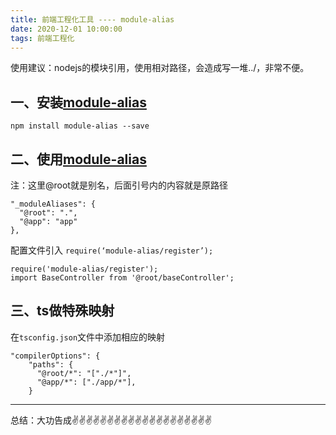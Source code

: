 ```yaml
---
title: 前端工程化工具 ---- module-alias
date: 2020-12-01 10:00:00
tags: 前端工程化
---
```

<meta name="referrer" content="no-referrer"/>

使用建议：nodejs的模块引用，使用相对路径，会造成写一堆../，非常不便。
## 一、安装[module-alias](yihttps://www.npmjs.com/package/module-alias)
```
npm install module-alias --save
```
## 二、使用[module-alias](yihttps://www.npmjs.com/package/module-alias)
注：这里@root就是别名，后面引号内的内容就是原路径
```
"_moduleAliases": {
  "@root": ".",
  "@app": "app"
},
```
配置文件引入 `require(‘module-alias/register’);`
```
require('module-alias/register');
import BaseController from '@root/baseController';
```
## 三、ts做特殊映射
在`tsconfig.json`文件中添加相应的映射
```
"compilerOptions": {
    "paths": {
      "@root/*": "["./*"]",
      "@app/*": ["./app/*"],
    }
```
----

总结：大功告成✌️✌️✌️✌️✌️✌️✌️✌️✌️✌️✌️✌️✌️✌️✌️✌️✌️✌️✌️✌️
